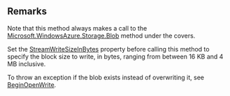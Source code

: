 ## Remarks  
 Note that this method always makes a call to the [Microsoft.WindowsAzure.Storage.Blob](assetId:///N:Microsoft.WindowsAzure.Storage.Blob?qualifyHint=False&autoUpgrade=True) method under the covers.  
  
 Set the [StreamWriteSizeInBytes](assetId:///P:Microsoft.WindowsAzure.Storage.Blob.CloudBlockBlob.StreamWriteSizeInBytes?qualifyHint=False&autoUpgrade=True) property before calling this method to specify the block size to write, in bytes,              ranging from between 16 KB and 4 MB inclusive.  
  
 To throw an exception if the blob exists instead of overwriting it, see [BeginOpenWrite](assetId:///M:Microsoft.WindowsAzure.Storage.Blob.CloudBlockBlob.BeginOpenWrite(Microsoft.WindowsAzure.Storage.AccessCondition,Microsoft.WindowsAzure.Storage.Blob.BlobRequestOptions,Microsoft.WindowsAzure.Storage.OperationContext,System.AsyncCallback,System.Object)?qualifyHint=False&autoUpgrade=True).